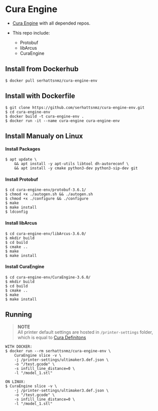 # Cura Engine 

- [Cura Engine](https://github.com/Ultimaker/CuraEngine) with all depended repos.  

- This repo include:
    - Protobuf
    - libArcus
    - CuraEngine

## Install from Dockerhub

```
$ docker pull serhattsnmz/cura-engine-env
```

## Install with Dockerfile

```
$ git clone https://github.com/serhattsnmz/cura-engine-env.git
$ cd cura-engine-env
$ docker build -t cura-engine-env .
$ docker run -it --name cura-engine cura-engine-env
```

## Install Manualy on Linux 

#### Install Packages

```
$ apt update \
    && apt install -y apt-utils libtool dh-autoreconf \
    && apt install -y cmake python3-dev python3-sip-dev git
```

#### Install Protobuf

```
$ cd cura-engine-env/protobuf-3.6.1/
$ chmod +x ./autogen.sh && ./autogen.sh
$ chmod +x ./configure && ./configure
$ make
$ make install
$ ldconfig
```

#### Install libArcus

```
$ cd cura-engine-env/libArcus-3.6.0/
$ mkdir build
$ cd build
$ cmake ..
$ make
$ make install
```

#### Install CuraEngine

```
$ cd cura-engine-env/CuraEngine-3.6.0/
$ mkdir build
$ cd build
$ cmake ..
$ make
$ make install
```

## Running

> **NOTE**  
> All printer default settings are hosted in `/printer-settings` folder, which is equal to [Cura Definitons](https://github.com/Ultimaker/Cura/tree/master/resources/definitions)

```
WITH DOCKER:
$ docker run --rm serhattsnmz/cura-engine-env \
    CuraEngine slice -v \
    -j /printer-settings/ultimaker3.def.json \
    -o "/test.gcode" \
    -s infill_line_distance=0 \
    -l "/model_1.stl"

ON LINUX:
$ CuraEngine slice -v \
    -j /printer-settings/ultimaker3.def.json \
    -o "/test.gcode" \
    -s infill_line_distance=0 \
    -l "/model_1.stl"
```